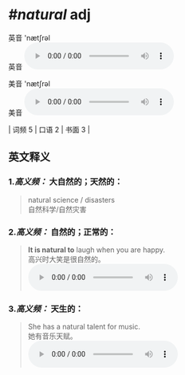 # ***\#natural*** adj
英音 'nætʃrəl  
英音
<audio src="./media/natural-B.aac" controls="controls"></audio>

美音 'nætʃrəl  
美音
<audio src="./media/natural.aac" controls="controls"></audio>



| 词频 5 | 口语 2 | 书面 3 |  

英文释义
---
### 1.*高义频：* **大自然的；天然的：**  

 > natural science / disasters  
 > 自然科学/自然灾害    

### 2.*高义频：* **自然的；正常的：**  

 > **It is natural to** laugh when you are happy.  
 > 高兴时大笑是很自然的。    
<audio src="./media/natural-1.aac" controls="controls"></audio>

### 3.*高义频：* **天生的：**  

 > She has a natural talent for music.  
 > 她有音乐天赋。    
<audio src="./media/natural-2.aac" controls="controls"></audio>


